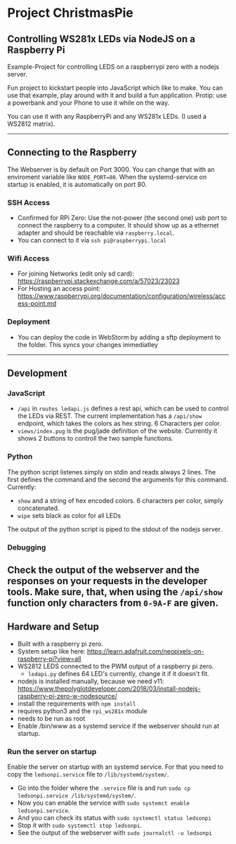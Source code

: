 # Project ChristmasPie
## Controlling WS281x LEDs via NodeJS on a Raspberry Pi 
Example-Project for controlling LEDS on a raspberrypi zero with a nodejs server.

Fun project to kickstart people into JavaScript which like to make.
You can use that example, play around with it and build a fun application.
Protip: use a powerbank and your Phone to use it while on the way.

You can use it with any RaspberryPi and any WS281x LEDs. (I used a WS2812 matrix).


---
## Connecting to the Raspberry
The Webserver is by default on Port 3000. You can change that with an enviroment variable like `NODE_PORT=80`.
When the systemd-service on startup is enabled, it is automatically on port 80.

### SSH Access
- Confirmed for RPi Zero: Use the not-power (the second one) usb port to connect the raspberry to a computer. It should show up as a ethernet adapter and should be reachable via `raspberry.local`.
- You can connect to it via `ssh pi@raspberrypi.local`
### Wifi Access
- For joining Networks (edit only sd card): https://raspberrypi.stackexchange.com/a/57023/23023
- For Hosting an access point: https://www.raspberrypi.org/documentation/configuration/wireless/access-point.md

### Deployment
 - You can deploy the code in WebStorm by adding a sftp deployment to the folder.
 This syncs your changes immediatley
 ---
 ## Development
 ### JavaScript
 - `/api` in `routes ledapi.js` defines a rest api, which can be used to control the LEDs via REST. The current implementation has a `/api/show` endpoint, which takes the colors as hex string. 6 Characters per color.
 - `views/index.pug` is the pug/jade definition of the website. Currently it shows 2 buttons to controll the two sample functions.
 ### Python
 The python script listenes simply on stdin and reads always 2 lines. The first defines the command and the second the arguments for this command.
 Currently:
 - `show` and a string of hex encoded colors. 6 characters per color, simply concatenated.
 - `wipe` sets black as color for all LEDs
 
 The output of the python script is piped to the stdout of the nodejs server.
 ### Debugging
 Check the output of the webserver and the responses on your requests in the developer tools.
 Make sure, that, when using the `/api/show` function only characters from `0-9A-F` are given.
---
## Hardware and Setup
- Built with a raspberry pi zero.
- System setup like here: https://learn.adafruit.com/neopixels-on-raspberry-pi?view=all
- WS2812 LEDS connected to the PWM output of a raspberry pi zero.
   - `ledapi.py` defines 64 LED's currently, change it if it doesn't fit.
- nodejs is installed manually, because we need v11: https://www.thepolyglotdeveloper.com/2018/03/install-nodejs-raspberry-pi-zero-w-nodesource/
- install the requirements with `npm install`
- requires python3 and the `rpi_ws281x` module
- needs to be run as root
- Enable /bin/www as a systemd service if the webserver should run at startup.

### Run the server on startup
Enable the server on startup with an systemd service.
For that you need to copy the `ledsonpi.service` file to `/lib/systemd/system/`.
- Go into the folder where the `.service` file is and run `sudo cp ledsonpi.service /lib/systemd/system/`.
- Now you can enable the service with `sudo systemct enable ledsonpi.service`.
- And you can check its status with  `sudo systemctl status ledsonpi`
- Stop it with `sudo systemctl stop ledsonpi`.
- See the output of the webserver with `sudo journalctl -u ledsonpi`



